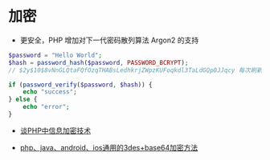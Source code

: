 # 加密

- 更安全，PHP 增加对下一代密码散列算法 Argon2 的支持

```php
$password = "Hello World";
$hash = password_hash($password, PASSWORD_BCRYPT);
// $2y$10$8vNnGLQtaFQfOzqTHABsLedhkrjZWpzKUFoqkdl3TaLdGQp0JJqcy 每次刷新会改变

if (password_verify($password, $hash)) {
    echo "success";
} else {
    echo "error";
}
```

- [谈PHP中信息加密技术](http://www.cnblogs.com/nixi8/p/4926689.html)

- [php、java、android、ios通用的3des+base64加密方法](http://blog.csdn.net/nicholas_nick/article/details/53420202)
